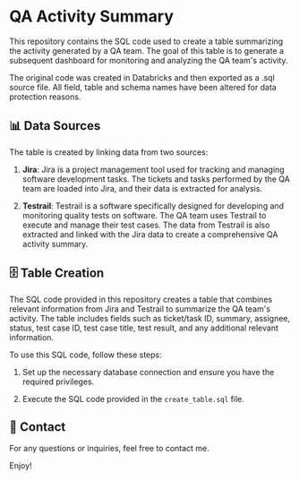 # QA Activity Summary

This repository contains the SQL code used to create a table summarizing the activity generated by a QA team. The goal of this table is to generate a subsequent dashboard for monitoring and analyzing the QA team's activity.

The original code was created in Databricks and then exported as a .sql source file. All field, table and schema names have been altered for data protection reasons.

## 📊 Data Sources

The table is created by linking data from two sources:

1. **Jira**: Jira is a project management tool used for tracking and managing software development tasks. The tickets and tasks performed by the QA team are loaded into Jira, and their data is extracted for analysis.

2. **Testrail**: Testrail is a software specifically designed for developing and monitoring quality tests on software. The QA team uses Testrail to execute and manage their test cases. The data from Testrail is also extracted and linked with the Jira data to create a comprehensive QA activity summary.

## 🗄️ Table Creation

The SQL code provided in this repository creates a table that combines relevant information from Jira and Testrail to summarize the QA team's activity. The table includes fields such as ticket/task ID, summary, assignee, status, test case ID, test case title, test result, and any additional relevant information.

To use this SQL code, follow these steps:

1. Set up the necessary database connection and ensure you have the required privileges.

2. Execute the SQL code provided in the `create_table.sql` file.

## 📧 Contact

For any questions or inquiries, feel free to contact me.

Enjoy!

